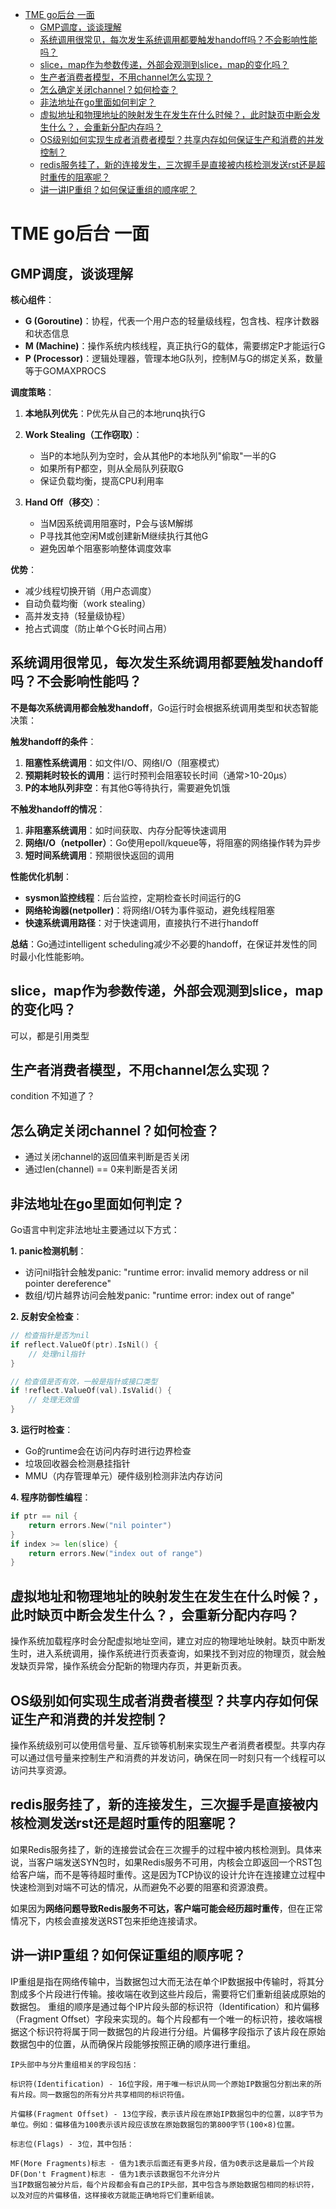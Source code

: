 - [TME go后台 一面](#tme-go后台-一面)
  - [GMP调度，谈谈理解](#gmp调度谈谈理解)
  - [系统调用很常见，每次发生系统调用都要触发handoff吗？不会影响性能吗？](#系统调用很常见每次发生系统调用都要触发handoff吗不会影响性能吗)
  - [slice，map作为参数传递，外部会观测到slice，map的变化吗？](#slicemap作为参数传递外部会观测到slicemap的变化吗)
  - [生产者消费者模型，不用channel怎么实现？](#生产者消费者模型不用channel怎么实现)
  - [怎么确定关闭channel？如何检查？](#怎么确定关闭channel如何检查)
  - [非法地址在go里面如何判定？](#非法地址在go里面如何判定)
  - [虚拟地址和物理地址的映射发生在发生在什么时候？，此时缺页中断会发生什么？，会重新分配内存吗？](#虚拟地址和物理地址的映射发生在发生在什么时候此时缺页中断会发生什么会重新分配内存吗)
  - [OS级别如何实现生成者消费者模型？共享内存如何保证生产和消费的并发控制？](#os级别如何实现生成者消费者模型共享内存如何保证生产和消费的并发控制)
  - [redis服务挂了，新的连接发生，三次握手是直接被内核检测发送rst还是超时重传的阻塞呢？](#redis服务挂了新的连接发生三次握手是直接被内核检测发送rst还是超时重传的阻塞呢)
  - [讲一讲IP重组？如何保证重组的顺序呢？](#讲一讲ip重组如何保证重组的顺序呢)

# TME go后台 一面

## GMP调度，谈谈理解

**核心组件**：
- **G (Goroutine)**：协程，代表一个用户态的轻量级线程，包含栈、程序计数器和状态信息
- **M (Machine)**：操作系统内核线程，真正执行G的载体，需要绑定P才能运行G
- **P (Processor)**：逻辑处理器，管理本地G队列，控制M与G的绑定关系，数量等于GOMAXPROCS

**调度策略**：

1. **本地队列优先**：P优先从自己的本地runq执行G
2. **Work Stealing（工作窃取）**：
   - 当P的本地队列为空时，会从其他P的本地队列"偷取"一半的G
   - 如果所有P都空，则从全局队列获取G
   - 保证负载均衡，提高CPU利用率

3. **Hand Off（移交）**：
   - 当M因系统调用阻塞时，P会与该M解绑
   - P寻找其他空闲M或创建新M继续执行其他G
   - 避免因单个阻塞影响整体调度效率

**优势**：
- 减少线程切换开销（用户态调度）
- 自动负载均衡（work stealing）
- 高并发支持（轻量级协程）
- 抢占式调度（防止单个G长时间占用）

## 系统调用很常见，每次发生系统调用都要触发handoff吗？不会影响性能吗？

**不是每次系统调用都会触发handoff**，Go运行时会根据系统调用类型和状态智能决策：

**触发handoff的条件**：
1. **阻塞性系统调用**：如文件I/O、网络I/O（阻塞模式）
2. **预期耗时较长的调用**：运行时预判会阻塞较长时间（通常>10-20μs）
3. **P的本地队列非空**：有其他G等待执行，需要避免饥饿

**不触发handoff的情况**：
1. **非阻塞系统调用**：如时间获取、内存分配等快速调用
2. **网络I/O（netpoller）**：Go使用epoll/kqueue等，将阻塞的网络操作转为异步
3. **短时间系统调用**：预期很快返回的调用

**性能优化机制**：
- **sysmon监控线程**：后台监控，定期检查长时间运行的G
- **网络轮询器(netpoller)**：将网络I/O转为事件驱动，避免线程阻塞
- **快速系统调用路径**：对于快速调用，直接执行不进行handoff

**总结**：Go通过intelligent scheduling减少不必要的handoff，在保证并发性的同时最小化性能影响。

## slice，map作为参数传递，外部会观测到slice，map的变化吗？
可以，都是引用类型

## 生产者消费者模型，不用channel怎么实现？
condition
不知道了？

## 怎么确定关闭channel？如何检查？
- 通过关闭channel的返回值来判断是否关闭
- 通过len(channel) == 0来判断是否关闭

## 非法地址在go里面如何判定？

Go语言中判定非法地址主要通过以下方式：

**1. panic检测机制**：
- 访问nil指针会触发panic: "runtime error: invalid memory address or nil pointer dereference"
- 数组/切片越界访问会触发panic: "runtime error: index out of range"

**2. 反射安全检查**：
```go
// 检查指针是否为nil
if reflect.ValueOf(ptr).IsNil() {
    // 处理nil指针
}

// 检查值是否有效，一般是指针或接口类型
if !reflect.ValueOf(val).IsValid() {
    // 处理无效值
}
```

**3. 运行时检查**：
- Go的runtime会在访问内存时进行边界检查
- 垃圾回收器会检测悬挂指针
- MMU（内存管理单元）硬件级别检测非法内存访问

**4. 程序防御性编程**：
```go
if ptr == nil {
    return errors.New("nil pointer")
}
if index >= len(slice) {
    return errors.New("index out of range")
}
```

## 虚拟地址和物理地址的映射发生在发生在什么时候？，此时缺页中断会发生什么？，会重新分配内存吗？

操作系统加载程序时会分配虚拟地址空间，建立对应的物理地址映射。缺页中断发生时，进入系统调用，操作系统进行页表查询，如果找不到对应的物理页，就会触发缺页异常，操作系统会分配新的物理内存页，并更新页表。

## OS级别如何实现生成者消费者模型？共享内存如何保证生产和消费的并发控制？
操作系统级别可以使用信号量、互斥锁等机制来实现生产者消费者模型。共享内存可以通过信号量来控制生产和消费的并发访问，确保在同一时刻只有一个线程可以访问共享资源。

## redis服务挂了，新的连接发生，三次握手是直接被内核检测发送rst还是超时重传的阻塞呢？
如果Redis服务挂了，新的连接尝试会在三次握手的过程中被内核检测到。具体来说，当客户端发送SYN包时，如果Redis服务不可用，内核会立即返回一个RST包给客户端，而不是等待超时重传。这是因为TCP协议的设计允许在连接建立过程中快速检测到对端不可达的情况，从而避免不必要的阻塞和资源浪费。

如果因为**网络问题导致Redis服务不可达，客户端可能会经历超时重传**，但在正常情况下，内核会直接发送RST包来拒绝连接请求。

## 讲一讲IP重组？如何保证重组的顺序呢？
IP重组是指在网络传输中，当数据包过大而无法在单个IP数据报中传输时，将其分割成多个片段进行传输。接收端在收到这些片段后，需要将它们重新组装成原始的数据包。
重组的顺序是通过每个IP片段头部的标识符（Identification）和片偏移（Fragment Offset）字段来实现的。每个片段都有一个唯一的标识符，接收端根据这个标识符将属于同一数据包的片段进行分组。片偏移字段指示了该片段在原始数据包中的位置，从而确保片段能够按照正确的顺序进行重组。

```
IP头部中与分片重组相关的字段包括：

标识符(Identification) - 16位字段，用于唯一标识从同一个原始IP数据包分割出来的所有片段。同一数据包的所有分片共享相同的标识符值。

片偏移(Fragment Offset) - 13位字段，表示该片段在原始IP数据包中的位置，以8字节为单位。例如：偏移值为100表示该片段应该放在原始数据包的第800字节(100×8)位置。

标志位(Flags) - 3位，其中包括：

MF(More Fragments)标志 - 值为1表示后面还有更多片段，值为0表示这是最后一个片段
DF(Don't Fragment)标志 - 值为1表示该数据包不允许分片
当IP数据包被分片后，每个片段都会有自己的IP头部，其中包含与原始数据包相同的标识符，以及对应的片偏移值，这样接收方就能正确地将它们重新组装。

